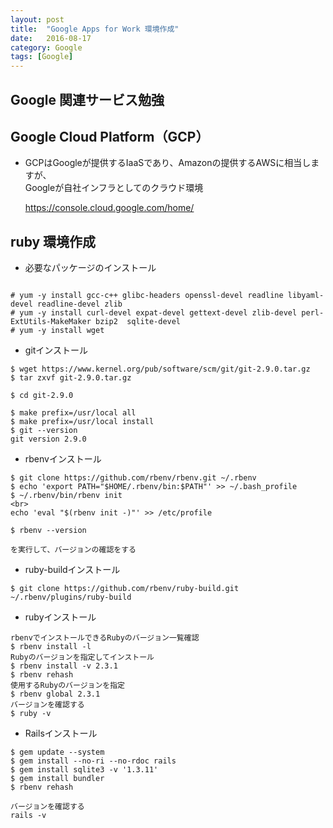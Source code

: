 ```yaml
---
layout: post
title:  "Google Apps for Work 環境作成"
date:   2016-08-17
category: Google
tags: [Google]
---
```


## Google 関連サービス勉強
   
## Google Cloud Platform（GCP）

- GCPはGoogleが提供するIaaSであり、Amazonの提供するAWSに相当しますが、<br>
  Googleが自社インフラとしてのクラウド環境
  
  https://console.cloud.google.com/home/
  
## ruby 環境作成

- 必要なパッケージのインストール

~~~

# yum -y install gcc-c++ glibc-headers openssl-devel readline libyaml-devel readline-devel zlib 
# yum -y install curl-devel expat-devel gettext-devel zlib-devel perl-ExtUtils-MakeMaker bzip2  sqlite-devel
# yum -y install wget
~~~~


- gitインストール

~~~
$ wget https://www.kernel.org/pub/software/scm/git/git-2.9.0.tar.gz
$ tar zxvf git-2.9.0.tar.gz

$ cd git-2.9.0

$ make prefix=/usr/local all
$ make prefix=/usr/local install
$ git --version
git version 2.9.0
~~~

- rbenvインストール

~~~
$ git clone https://github.com/rbenv/rbenv.git ~/.rbenv
$ echo 'export PATH="$HOME/.rbenv/bin:$PATH"' >> ~/.bash_profile
$ ~/.rbenv/bin/rbenv init 
<br>
echo 'eval "$(rbenv init -)"' >> /etc/profile

$ rbenv --version

を実行して、バージョンの確認をする   
~~~

- ruby-buildインストール

~~~
$ git clone https://github.com/rbenv/ruby-build.git ~/.rbenv/plugins/ruby-build  

~~~

-  rubyインストール

~~~
rbenvでインストールできるRubyのバージョン一覧確認
$ rbenv install -l
Rubyのバージョンを指定してインストール
$ rbenv install -v 2.3.1
$ rbenv rehash
使用するRubyのバージョンを指定
$ rbenv global 2.3.1
バージョンを確認する
$ ruby -v
~~~

-  Railsインストール

~~~
$ gem update --system
$ gem install --no-ri --no-rdoc rails
$ gem install sqlite3 -v '1.3.11'
$ gem install bundler
$ rbenv rehash

バージョンを確認する
rails -v

